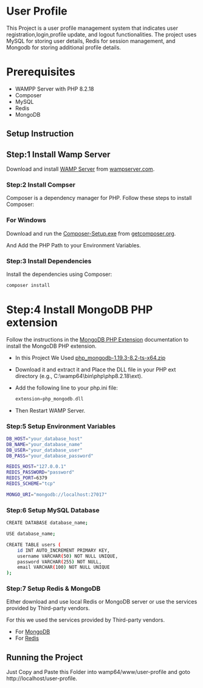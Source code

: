 # User Profile

This Project is a user profile management system that indicates user registration,login,profile update, and logout functionalities.
The project uses MySQL for storing user details, Redis for session management, and Mongodb for storing additional profile details.


# Prerequisites

- WAMPP Server with PHP 8.2.18
- Composer
- MySQL
- Redis
- MongoDB

## Setup Instruction

## Step:1 Install Wamp Server

Download and install [WAMP Server](https://wampserver.aviatechno.net/files/install/wampserver3.3.5_x64.exe) from [wampserver.com](https://wampserver.aviatechno.net/).

### Step:2 Install Compser
Composer is a dependency manager for PHP. Follow these steps to install Composer:

### For Windows
Download and run the [Composer-Setup.exe](https://getcomposer.org/Composer-Setup.exe) from [getcomposer.org](https://getcomposer.org/download/).

And Add the PHP Path to your Environment Variables.


### Step:3 Install Dependencies
Install the dependencies using Composer:

```bash
composer install
```

# Step:4 Install MongoDB PHP extension


Follow the instructions in the [MongoDB PHP Extension](https://www.php.net/manual/en/set.mongodb.php) documentation to install the MongoDB PHP extension.

- In this Project We Used [php_mongodb-1.19.3-8.2-ts-x64.zip](https://github.com/mongodb/mongo-php-driver/releases/download/1.19.3/php_mongodb-1.19.3-8.2-ts-x64.zip)

- Download it and extract it and Place the DLL file in your PHP ext directory (e.g., C:\wamp64\bin\php\php8.2.18\ext).

- Add the following line to your php.ini file:

  ```php
  extension=php_mongodb.dll
  ```

- Then Restart WAMP Server.

### Step:5 Setup Environment Variables

```bash
DB_HOST="your_database_host"
DB_NAME="your_database_name"
DB_USER="your_database_user"
DB_PASS="your_database_password"

REDIS_HOST="127.0.0.1"
REDIS_PASSWORD="password"
REDIS_PORT=6379
REDIS_SCHEME="tcp"

MONGO_URI="mongodb://localhost:27017"
```


### Step:6 Setup MySQL Database

```bash
CREATE DATABASE database_name;

USE database_name;

CREATE TABLE users (
    id INT AUTO_INCREMENT PRIMARY KEY,
    username VARCHAR(50) NOT NULL UNIQUE,
    password VARCHAR(255) NOT NULL,
    email VARCHAR(100) NOT NULL UNIQUE
);

```

### Step:7 Setup Redis & MongoDB

Either download and use local Redis or MongoDB server or use the services provided by Third-party vendors.

For this we used the services provided by Third-party vendors.

- For [MongoDB](https://www.mongodb.com/cloud/atlas/register)
- For [Redis](https://upstash.com/docs/redis/overall/getstarted)


## Running the Project

Just Copy and Paste this Folder into wamp64/www/user-profile and goto http://localhost/user-profile.
